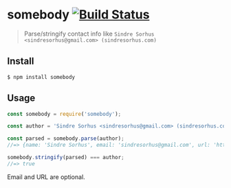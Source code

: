 # somebody [![Build Status](https://travis-ci.com/sindresorhus/somebody.svg?branch=master)](https://travis-ci.com/sindresorhus/somebody)

> Parse/stringify contact info like `Sindre Sorhus <sindresorhus@gmail.com> (sindresorhus.com)`

## Install

```
$ npm install somebody
```

## Usage

```js
const somebody = require('somebody');

const author = 'Sindre Sorhus <sindresorhus@gmail.com> (sindresorhus.com)';

const parsed = somebody.parse(author);
//=> {name: 'Sindre Sorhus', email: 'sindresorhus@gmail.com', url: 'http://sindresorhus.com'}

somebody.stringify(parsed) === author;
//=> true
```

Email and URL are optional.
